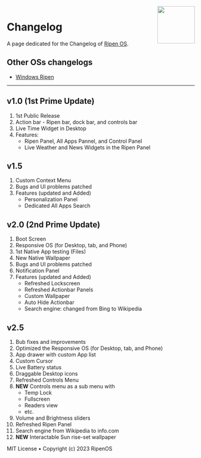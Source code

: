 <img align="right" width="100" height="100" src="https://i.imgur.com/kYPwIBk.png">

# Changelog
A page dedicated for the Changelog of [Ripen OS](https://ripenos.github.io/).

## Other OSs changelogs
* [Windows Ripen](https://github.com/ripenos/ripenos.github.io/blob/main/WinRipen/Changelog.md)

<hr>

## v1.0 **(1st Prime Update)**
1. 1st Public Release
2. Action bar - Ripen bar, dock bar, and controls bar
3. Live Time Widget in Desktop
4. Features:
    - Ripen Panel, All Apps Pannel, and Control Panel
    - Live Weather and News Widgets in the Ripen Panel
## v1.5
1. Custom Context Menu
2. Bugs and UI problems patched
3. Features (updated and Added)
    - Personalization Panel
    - Dedicated All Apps Search

## v2.0 **(2nd Prime Update)**
1. Boot Screen
2. Responsive OS (for Desktop, tab, and Phone)
3. 1st Native App testing (Files)
4. New Native Wallpaper
5. Bugs and UI problems patched
6. Notification Panel
7. Features (updated and Added)
    - Refreshed Lockscreen
    - Refreshed Actionbar Panels
    - Custom Wallpaper
    - Auto Hide Actionbar
    - Search engine: changed from Bing to Wikipedia

## v2.5
1. Bub fixes and improvements
2. Optimized the Responsive OS (for Desktop, tab, and Phone)
3. App drawer with custom App list
4. Custom Cursor
5. Live Battery status
6. Draggable Desktop icons 
7. Refreshed Controls Menu
8. **NEW** Controls menu as a sub menu with
    - Temp Lock
    - Fullscreen
    - Readers view
    - etc.
9. Volume and Brightness sliders
10. Refreshed Ripen Panel
11. Search engine from Wikipedia to info.com
12. **NEW** Interactable Sun rise-set wallpaper
 
MIT License • Copyright (c) 2023 RipenOS
